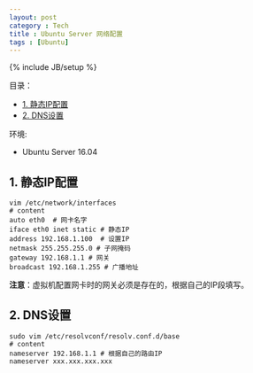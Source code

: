 ```yaml
---
layout: post
category : Tech
title : Ubuntu Server 网络配置
tags : [Ubuntu]
---
```

{% include JB/setup %}

目录：
<!-- @import "[TOC]" {cmd="toc" depthFrom=2 depthTo=6 orderedList=false} -->
<!-- code_chunk_output -->

* [1. 静态IP配置](#1-静态ip配置)
* [2. DNS设置](#2-dns设置)

<!-- /code_chunk_output -->



环境:

* Ubuntu Server 16.04

## 1. 静态IP配置

```shell
vim /etc/network/interfaces
# content
auto eth0  # 网卡名字
iface eth0 inet static # 静态IP
address 192.168.1.100  # 设置IP
netmask 255.255.255.0 # 子网掩码
gateway 192.168.1.1 # 网关
broadcast 192.168.1.255 # 广播地址
```

**注意**：虚拟机配置网卡时的网关必须是存在的，根据自己的IP段填写。

## 2. DNS设置

```shell
sudo vim /etc/resolvconf/resolv.conf.d/base
# content
nameserver 192.168.1.1 # 根据自己的路由IP
nameserver xxx.xxx.xxx.xxx
```
